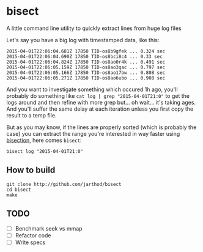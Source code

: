 # bisect
A little command line utility to quickly extract lines from huge log files

Let's say you have a big log with timestamped data, like this:

```
2015-04-01T22:06:04.681Z 17850 TID-os8b9gfek ... 0.324 sec
2015-04-01T22:06:04.690Z 17850 TID-os8bci8c4 ... 0.33 sec
2015-04-01T22:06:04.824Z 17850 TID-os8ao0r4k ... 0.491 sec
2015-04-01T22:06:05.159Z 17850 TID-os8ao3qac ... 0.797 sec
2015-04-01T22:06:05.166Z 17850 TID-os8ao17bw ... 0.808 sec
2015-04-01T22:06:05.271Z 17850 TID-os8ao6ubo ... 0.908 sec
```

And you want to investigate something which occured 1h ago, you'll probably do something like `cat log | grep "2015-04-01T21:0"` to get the logs around and then refine with more grep but... oh wait... it's taking ages. And you'll suffer the same delay at each iteration unless you first copy the result to a temp file.

But as you may know, if the lines are properly sorted (which is probably the case) you can extract the range you're interested in way faster using [bisection](http://en.wikipedia.org/wiki/Bisection_method), here comes `bisect`:

```
bisect log "2015-04-01T21:0"
```

## How to build

    git clone http://github.com/jarthod/bisect
    cd bisect
    make

## TODO

- [ ] Benchmark seek vs mmap
- [ ] Refactor code
- [ ] Write specs